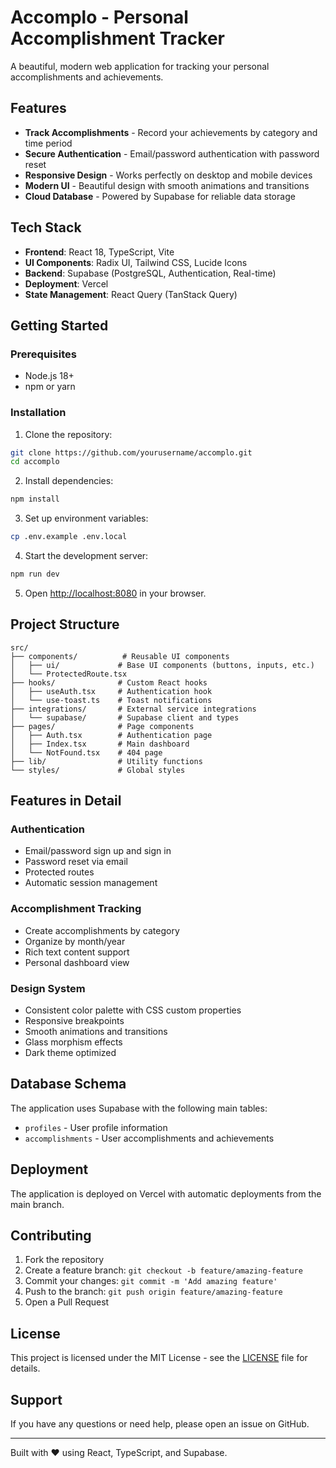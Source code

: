 # Accomplo - Personal Accomplishment Tracker

A beautiful, modern web application for tracking your personal accomplishments and achievements.

## Features

-  **Track Accomplishments** - Record your achievements by category and time period
-  **Secure Authentication** - Email/password authentication with password reset
-  **Responsive Design** - Works perfectly on desktop and mobile devices
-  **Modern UI** - Beautiful design with smooth animations and transitions
-  **Cloud Database** - Powered by Supabase for reliable data storage

## Tech Stack

- **Frontend**: React 18, TypeScript, Vite
- **UI Components**: Radix UI, Tailwind CSS, Lucide Icons
- **Backend**: Supabase (PostgreSQL, Authentication, Real-time)
- **Deployment**: Vercel
- **State Management**: React Query (TanStack Query)

## Getting Started

### Prerequisites

- Node.js 18+ 
- npm or yarn

### Installation

1. Clone the repository:
```bash
git clone https://github.com/yourusername/accomplo.git
cd accomplo
```

2. Install dependencies:
```bash
npm install
```

3. Set up environment variables:
```bash
cp .env.example .env.local
```

4. Start the development server:
```bash
npm run dev
```

5. Open [http://localhost:8080](http://localhost:8080) in your browser.

## Project Structure

```
src/
├── components/          # Reusable UI components
│   ├── ui/             # Base UI components (buttons, inputs, etc.)
│   └── ProtectedRoute.tsx
├── hooks/              # Custom React hooks
│   ├── useAuth.tsx     # Authentication hook
│   └── use-toast.ts    # Toast notifications
├── integrations/       # External service integrations
│   └── supabase/       # Supabase client and types
├── pages/              # Page components
│   ├── Auth.tsx        # Authentication page
│   ├── Index.tsx       # Main dashboard
│   └── NotFound.tsx    # 404 page
├── lib/                # Utility functions
└── styles/             # Global styles
```

## Features in Detail

### Authentication
- Email/password sign up and sign in
- Password reset via email
- Protected routes
- Automatic session management

### Accomplishment Tracking
- Create accomplishments by category
- Organize by month/year
- Rich text content support
- Personal dashboard view

### Design System
- Consistent color palette with CSS custom properties
- Responsive breakpoints
- Smooth animations and transitions
- Glass morphism effects
- Dark theme optimized

## Database Schema

The application uses Supabase with the following main tables:

- `profiles` - User profile information
- `accomplishments` - User accomplishments and achievements

## Deployment

The application is deployed on Vercel with automatic deployments from the main branch.


## Contributing

1. Fork the repository
2. Create a feature branch: `git checkout -b feature/amazing-feature`
3. Commit your changes: `git commit -m 'Add amazing feature'`
4. Push to the branch: `git push origin feature/amazing-feature`
5. Open a Pull Request

## License

This project is licensed under the MIT License - see the [LICENSE](LICENSE) file for details.

## Support

If you have any questions or need help, please open an issue on GitHub.

---

Built with ❤️ using React, TypeScript, and Supabase.
